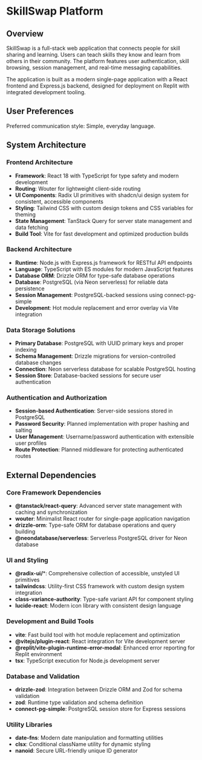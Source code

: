 # SkillSwap Platform

## Overview

SkillSwap is a full-stack web application that connects people for skill sharing and learning. Users can teach skills they know and learn from others in their community. The platform features user authentication, skill browsing, session management, and real-time messaging capabilities.

The application is built as a modern single-page application with a React frontend and Express.js backend, designed for deployment on Replit with integrated development tooling.

## User Preferences

Preferred communication style: Simple, everyday language.

## System Architecture

### Frontend Architecture
- **Framework**: React 18 with TypeScript for type safety and modern development
- **Routing**: Wouter for lightweight client-side routing
- **UI Components**: Radix UI primitives with shadcn/ui design system for consistent, accessible components
- **Styling**: Tailwind CSS with custom design tokens and CSS variables for theming
- **State Management**: TanStack Query for server state management and data fetching
- **Build Tool**: Vite for fast development and optimized production builds

### Backend Architecture
- **Runtime**: Node.js with Express.js framework for RESTful API endpoints
- **Language**: TypeScript with ES modules for modern JavaScript features
- **Database ORM**: Drizzle ORM for type-safe database operations
- **Database**: PostgreSQL (via Neon serverless) for reliable data persistence
- **Session Management**: PostgreSQL-backed sessions using connect-pg-simple
- **Development**: Hot module replacement and error overlay via Vite integration

### Data Storage Solutions
- **Primary Database**: PostgreSQL with UUID primary keys and proper indexing
- **Schema Management**: Drizzle migrations for version-controlled database changes
- **Connection**: Neon serverless database for scalable PostgreSQL hosting
- **Session Store**: Database-backed sessions for secure user authentication

### Authentication and Authorization
- **Session-based Authentication**: Server-side sessions stored in PostgreSQL
- **Password Security**: Planned implementation with proper hashing and salting
- **User Management**: Username/password authentication with extensible user profiles
- **Route Protection**: Planned middleware for protecting authenticated routes

## External Dependencies

### Core Framework Dependencies
- **@tanstack/react-query**: Advanced server state management with caching and synchronization
- **wouter**: Minimalist React router for single-page application navigation
- **drizzle-orm**: Type-safe ORM for database operations and query building
- **@neondatabase/serverless**: Serverless PostgreSQL driver for Neon database

### UI and Styling
- **@radix-ui/***: Comprehensive collection of accessible, unstyled UI primitives
- **tailwindcss**: Utility-first CSS framework with custom design system integration
- **class-variance-authority**: Type-safe variant API for component styling
- **lucide-react**: Modern icon library with consistent design language

### Development and Build Tools
- **vite**: Fast build tool with hot module replacement and optimization
- **@vitejs/plugin-react**: React integration for Vite development server
- **@replit/vite-plugin-runtime-error-modal**: Enhanced error reporting for Replit environment
- **tsx**: TypeScript execution for Node.js development server

### Database and Validation
- **drizzle-zod**: Integration between Drizzle ORM and Zod for schema validation
- **zod**: Runtime type validation and schema definition
- **connect-pg-simple**: PostgreSQL session store for Express sessions

### Utility Libraries
- **date-fns**: Modern date manipulation and formatting utilities
- **clsx**: Conditional className utility for dynamic styling
- **nanoid**: Secure URL-friendly unique ID generator